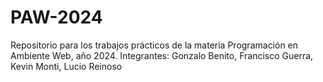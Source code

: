 # PAW-2024
Repositorio para los trabajos prácticos de la materia Programación en Ambiente Web, año 2024. Integrantes: Gonzalo Benito, Francisco Guerra, Kevin Monti, Lucio Reinoso
